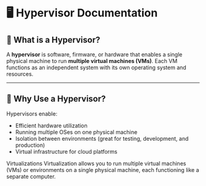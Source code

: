 # 🖥️ Hypervisor Documentation

## 📘 What is a Hypervisor?

A **hypervisor** is software, firmware, or hardware that enables a single physical machine to run **multiple virtual machines (VMs)**. Each VM functions as an independent system with its own operating system and resources.

---

## 🧩 Why Use a Hypervisor?

Hypervisors enable:

- Efficient hardware utilization
- Running multiple OSes on one physical machine
- Isolation between environments (great for testing, development, and production)
- Virtual infrastructure for cloud platforms

Virtualizations
Virtualization allows you to run multiple virtual machines (VMs) or environments on a single physical machine, each functioning like a separate computer.
